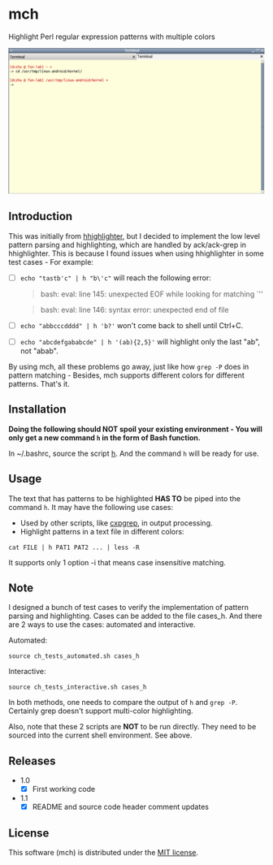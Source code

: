 # mch
Highlight Perl regular expression patterns with multiple colors

![Alt Text](https://github.com/dczhu/mch/blob/master/res/h.gif)

## Introduction
This was initially from [hhighlighter](https://github.com/paoloantinori/hhighlighter), but I decided to implement the low level pattern parsing and highlighting, which are handled by ack/ack-grep in hhighlighter. This is because I found issues when using hhighlighter in some test cases - For example:

- [ ] `echo "tastb'c" | h "b\'c"` will reach the following error:
  > bash: eval: line 145: unexpected EOF while looking for matching \`''

  > bash: eval: line 146: syntax error: unexpected end of file
- [ ] `echo "abbcccdddd" | h 'b?'` won't come back to shell until Ctrl+C.
- [ ] `echo "abcdefgababcde" | h '(ab){2,5}'` will highlight only the last "ab", not "abab".

By using mch, all these problems go away, just like how `grep -P` does in pattern matching - Besides, mch supports different colors for different patterns. That's it.

## Installation
**Doing the following should NOT spoil your existing environment - You will only get a new command `h` in the form of Bash function.**

In ~/.bashrc, source the script [h](https://github.com/dczhu/mch/blob/master/h). And the command `h` will be ready for use.

## Usage
The text that has patterns to be highlighted **HAS TO** be piped into the command `h`. It may have the following use cases:

* Used by other scripts, like [cxpgrep](https://github.com/dczhu/cxpgrep/blob/master/cxpgrep), in output processing.
* Highlight patterns in a text file in different colors:
```shell
cat FILE | h PAT1 PAT2 ... | less -R
```

It supports only 1 option -i that means case insensitive matching.

## Note
I designed a bunch of test cases to verify the implementation of pattern parsing and highlighting. Cases can be added to the file cases_h. And there are 2 ways to use the cases: automated and interactive.

Automated:
```shell
source ch_tests_automated.sh cases_h
```

Interactive:
```shell
source ch_tests_interactive.sh cases_h
```

In both methods, one needs to compare the output of `h` and `grep -P`. Certainly grep doesn't support multi-color highlighting.

Also, note that these 2 scripts are **NOT** to be run directly. They need to be sourced into the current shell environment. See above.

## Releases
* 1.0
  - [x] First working code
* 1.1
  - [x] README and source code header comment updates

## License
This software (mch) is distributed under the [MIT license](https://github.com/dczhu/mch/blob/master/LICENSE).
